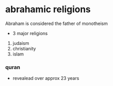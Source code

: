 # abrahamic religions

Abraham is considered the father of monotheism

- 3 major religions

1. judaism
2. christianity
3. islam


### quran

- revealead over approx 23 years
